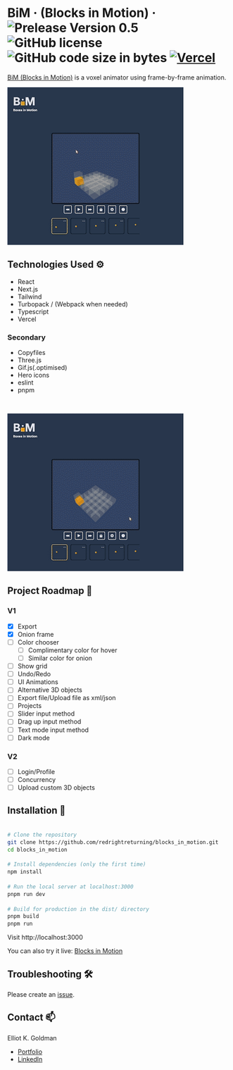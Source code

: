 # BiM &middot; (Blocks in Motion) &middot; ![Prelease Version 0.5](https://img.shields.io/badge/Pre--release_Version-0.5-yellow) ![GitHub license](https://img.shields.io/badge/license-MIT-blue.svg) ![GitHub code size in bytes](https://img.shields.io/github/languages/code-size/redrightreturning/blocks_in_motion) [![Vercel](https://img.shields.io/badge/Deploy-Vercel-blue?logo=vercel)](https://boxes-in-motion.vercel.app/)

[BiM (Blocks in Motion)](https://blocks-in-motion.vercel.app/) is a voxel animator using frame-by-frame animation.

![The interface of Blocks in Motion, building from the bottom up](/public/BiM_Building.gif)

## Technologies Used ⚙
- React
- Next.js
- Tailwind
- Turbopack / (Webpack when needed)
- Typescript
- Vercel


### Secondary
- Copyfiles
- Three.js
- Gif.js(.optimised)
- Hero icons
- eslint
- pnpm

<br>

![The interface of Blocks in Motion, demonstrating playback](/public/BiM_Playback.gif)

## Project Roadmap 🚛
### V1
- [x] Export
- [x] Onion frame
- [ ] Color chooser 
    - [ ] Complimentary color for hover
    - [ ] Similar color for onion
- [ ] Show grid
- [ ] Undo/Redo
- [ ] UI Animations
- [ ] Alternative 3D objects
- [ ] Export file/Upload file as xml/json
- [ ] Projects
- [ ] Slider input method
- [ ] Drag up input method
- [ ] Text mode input method
- [ ] Dark mode

### V2
- [ ] Login/Profile
- [ ] Concurrency
- [ ] Upload custom 3D objects

## Installation 🧩

```sh

# Clone the repository
git clone https://github.com/redrightreturning/blocks_in_motion.git  
cd blocks_in_motion

# Install dependencies (only the first time)
npm install

# Run the local server at localhost:3000
pnpm run dev

# Build for production in the dist/ directory
pnpm build
pnpm run
```

Visit http://localhost:3000

You can also try it live: [Blocks in Motion](https://blocks-in-motion.vercel.app/)


## Troubleshooting 🛠

Please create an [issue](https://github.com/redrightreturning/blocks_in_motion/issues/new).


## Contact 📫

Elliot K. Goldman
- [Portfolio](https://www.elliotkgoldman.com)
- [LinkedIn](https://www.linkedin.com/in/elliot-k-goldman/)

